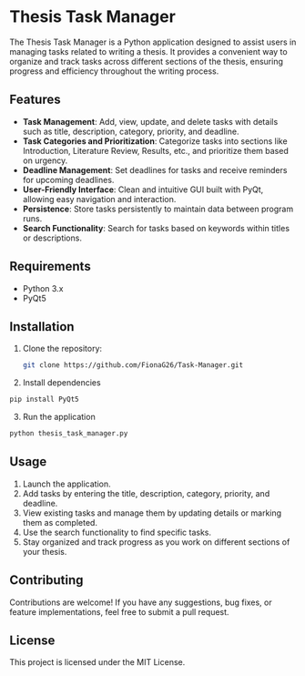 # Thesis Task Manager

The Thesis Task Manager is a Python application designed to assist users in managing tasks related to writing a thesis. It provides a convenient way to organize and track tasks across different sections of the thesis, ensuring progress and efficiency throughout the writing process.

## Features

- **Task Management**: Add, view, update, and delete tasks with details such as title, description, category, priority, and deadline.
- **Task Categories and Prioritization**: Categorize tasks into sections like Introduction, Literature Review, Results, etc., and prioritize them based on urgency.
- **Deadline Management**: Set deadlines for tasks and receive reminders for upcoming deadlines.
- **User-Friendly Interface**: Clean and intuitive GUI built with PyQt, allowing easy navigation and interaction.
- **Persistence**: Store tasks persistently to maintain data between program runs.
- **Search Functionality**: Search for tasks based on keywords within titles or descriptions.

## Requirements

- Python 3.x
- PyQt5

## Installation

1. Clone the repository:

   ```bash
   git clone https://github.com/FionaG26/Task-Manager.git
    ```
   
2. Install dependencies
 ```bash
pip install PyQt5
  ```
3. Run the application
 ```bash
python thesis_task_manager.py
 ```
## Usage
1. Launch the application.
2. Add tasks by entering the title, description, category, priority, and deadline.
3. View existing tasks and manage them by updating details or marking them as completed.
4. Use the search functionality to find specific tasks.
5. Stay organized and track progress as you work on different sections of your thesis.

## Contributing
Contributions are welcome! If you have any suggestions, bug fixes, or feature implementations, feel free to submit a pull request.

## License
This project is licensed under the MIT License.
